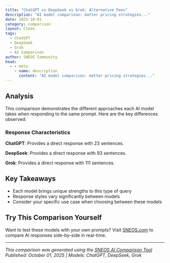 ```yaml
---
title: "ChatGPT vs DeepSeek vs Grok: Alternative Fees"
description: "AI model comparison: matter pricing strategies..."
date: 2025-10-01
category: comparison
layout: Clean
tags:
  - ChatGPT
  - DeepSeek
  - Grok
  - AI Comparison
author: SNEOS Community
head:
  - - meta
    - name: description
      content: "AI model comparison: matter pricing strategies..."
---
```


<ChatComparison
  title="ChatGPT vs DeepSeek vs Grok: Alternative Fees"
  prompt="matter pricing strategies"
  :responses='{
    "ChatGPT": "Matter pricing strategies refer to the various approaches that businesses use to price their products or services to maximize profitability, compete effectively, and meet market demands. Here are some common pricing strategies:\n\n1. **Cost-Plus Pricing:**  \n   Adding a standard markup to the cost of the product to ensure a profit margin.\n\n2. **Competitive Pricing:**  \n   Setting prices based on competitors\u2019 pricing, either matching or undercutting to attract customers.\n\n3. **Value-Based Pricing:**  \n   Pricing based on the perceived value to the customer rather than on the cost.\n\n4. **Penetration Pricing:**  \n   Setting a low price initially to attract customers and gain market share, then gradually increasing the price.\n\n5. **Skimming Pricing:**  \n   Setting a high price initially to target customers willing to pay more, then lowering the price over time.\n\n6. **Psychological Pricing:**  \n   Using pricing tactics that have a psychological impact, such as $9.99 instead of $10, to encourage purchases.\n\n7. **Bundle Pricing:**  \n   Offering a set of products or services together at a lower price than if purchased separately.\n\n8. **Dynamic Pricing:**  \n   Changing prices based on demand, competitor prices, or other external factors in real time.\n\n9. **Premium Pricing:**  \n   Setting prices high to reflect exclusivity, quality, or luxury status.\n\n10. **Geographical Pricing:**  \n    Adjusting prices based on geographical location due to varying costs or market conditions.\n\nIf you meant a specific context by \u0022matter pricing strategies\u0022 (such as legal matter pricing in law firms or a particular industry), please clarify!",
    "DeepSeek": "Of course. \u0022Matter pricing strategies\u0022 refers to the various methods and models a company uses to set the price for its products or services. Choosing the right strategy is critical, as it directly impacts revenue, profitability, brand positioning, and market share.\n\nHere is a comprehensive breakdown of common and effective pricing strategies, categorized for clarity.\n\n---\n\n### 1. Cost-Based Pricing Strategies\nThese strategies focus on the company\u0027s internal costs as the primary factor.\n\n*   **Cost-Plus Pricing:** The simplest method. A fixed percentage (the \u0022markup\u0022) is added to the unit cost of a product.\n    *   **Formula:** \u0060Price = Unit Cost \u002B (Markup % \u00D7 Unit Cost)\u0060\n    *   **Example:** A retailer buys a shirt for $20 and uses a 50% markup. The selling price is $20 \u002B ($20 \u00D7 0.50) = $30.\n    *   **Pros:** Simple, ensures costs are covered, predictable profit.\n    *   **Cons:** Ignores competition and customer perceived value.\n\n*   **Target Profit Pricing:** Sets a price to achieve a specific target return on investment (ROI).\n    *   **Formula:** \u0060Price = Unit Cost \u002B (Desired ROI \u00D7 Investment) / Unit Sales\u0060\n    *   **Example:** A company invests $1 million to develop a product, wants a 20% ROI, and expects to sell 50,000 units with a $10 unit cost. Price = $10 \u002B (0.20 \u00D7 $1,000,000) / 50,000 = $14.\n    *   **Pros:** Focuses on profitability goals.\n    *   **Cons:** Relies on accurate sales volume forecasts.\n\n---\n\n### 2. Value-Based Pricing Strategies\nThese strategies set prices primarily on the customer\u0027s perceived value of the product or service.\n\n*   **Value-Based Pricing:** The price is set based on how much the customer believes a product is worth, often for unique or highly differentiated products.\n    *   **Example:** Apple iPhones, designer fashion, specialized SaaS software. A project management tool might charge $50/user/month because it saves companies an average of $100/user/month in efficiency gains.\n    *   **Pros:** Maximizes profit potential, aligns price with customer willingness to pay, strengthens brand value.\n    *   **Cons:** Difficult to quantify perceived value, requires deep customer understanding.\n\n*   **Perceived Value Pricing:** Similar to value-based, but more focused on the psychological and emotional factors influencing a customer\u0027s perception.\n    *   **Example:** A celebrity-endorsed perfume, a luxury hotel experience, organic food.\n\n---\n\n### 3. Competition-Based Pricing Strategies\nThese strategies set prices based on what competitors are charging.\n\n*   **Competitive Pricing:** Setting a price at or near the price of competitors. Common in markets with similar commodities (e.g., gasoline, basic groceries).\n    *   **Pros:** Simple, safe in a stable market.\n    *   **Cons:** Can lead to price wars, ignores your own cost structure.\n\n*   **Price Leadership:** One dominant firm in an industry sets the price, and other, smaller competitors follow.\n    *   **Example:** Amazon in e-commerce often dictates pricing expectations that other retailers feel compelled to match.\n\n*   **Going-Rate Pricing:** Charging the \u0022going rate\u0022 or the current average price in the market.\n    *   **Example:** Consultants, freelance developers.\n\n---\n\n### 4. Customer-Focused Pricing Strategies\nThese strategies are designed to appeal directly to customer psychology and behavior.\n\n*   **Penetration Pricing:** Setting a very low initial price to quickly gain market share and attract a large number of customers. The price is often raised later.\n    *   **Example:** Streaming services like Netflix or Disney\u002B when they launch in a new country.\n    *   **Pros:** Rapid customer acquisition, discourages competition.\n    *   **Cons:** Low initial profit, risk of alienating early adopters if price rises too much.\n\n*   **Skimming Pricing:** Setting a high initial price for a new, innovative product to maximize revenue from early adopters, then gradually lowering it over time.\n    *   **Example:** New technology like 4K TVs, video game consoles, and smartphones.\n    *   **Pros:** Maximizes early profits, helps recoup R\u0026D costs.\n    *   **Cons:** Attracts competition, limited market size at the high price.\n\n*   **Psychological Pricing:** Setting prices that have a psychological impact.\n    *   **Charm Pricing:** Pricing just below a round number (e.g., $9.99 instead of $10.00). The left-digit effect makes it seem significantly cheaper.\n    *   **Prestige Pricing:** Setting a high, round-number price to reinforce quality and exclusivity (e.g., $100 instead of $99.99).\n\n*   **Bundle Pricing:** Selling multiple products or services together at a lower price than if they were purchased individually.\n    *   **Example:** Fast-food \u0022value meals,\u0022 software suites like Adobe Creative Cloud, cable TV packages.\n    *   **Pros:** Increases average transaction value, can help sell less popular items.\n    *   **Cons:** Can reduce perceived value of individual items.\n\n*   **Freemium Pricing:** Offering a basic version of a product or service for free, while charging for advanced features, functionality, or capacity.\n    *   **Example:** Spotify (free with ads, paid without), Dropbox (free limited storage, paid for more), LinkedIn (free basic, paid Premium).\n    *   **Pros:** Low barrier to entry, builds a large user base, effective for upselling.\n    *   **Cons:** Must carefully balance free vs. paid features; requires a large volume of users to be profitable.\n\n---\n\n### 5. Dynamic Pricing Strategies\nPrices are flexibly adjusted in real-time based on market demand, time, or customer segment.\n\n*   **Time-Based Pricing:** Changing price based on time of day, day of the week, or season.\n    *   **Example:** Surge pricing on Uber/Lyft, airline tickets, electricity rates, hotel rooms during peak season.\n    *   **Pros:** Maximizes revenue during high demand, manages capacity.\n    *   **Cons:** Can frustrate customers perceived as \u0022unfair.\u0022\n\n*   **Auction-Based Pricing:** The price is determined by competitive bidding.\n    *   **Example:** eBay, Google Ads auctions, Sotheby\u0027s.\n\n---\n\n### How to Choose the Right Pricing Strategy\n\nThere is no one-size-fits-all solution. The best strategy depends on a combination of factors:\n\n1.  **Your Costs:** Know your break-even point.\n2.  **Customer Perceived Value:** How much is your solution worth to your target customer?\n3.  **Your Business Objectives:** Are you aiming for market share, profit maximization, or clearing inventory?\n4.  **Target Market \u0026 Customer Segments:** What is their price sensitivity?\n5.  **Competitive Landscape:** How are your competitors priced, and how differentiated is your offering?\n6.  **Product Lifecycle Stage:** New products may suit skimming or penetration, while mature products may need value-based or competitive pricing.\n\nThe most successful companies often use a hybrid approach, combining elements from several strategies to create a sophisticated and effective pricing model.",
    "Grok": "I believe you meant to ask about \u0022market pricing strategies\u0022 or pricing strategies in general. If you\u0027re referring to something else, please clarify. I\u0027ll assume you\u0027re asking about pricing strategies for products or services in a market context and provide an overview of common pricing strategies used by businesses.\n\nPricing strategies are methods companies use to set the prices of their products or services to maximize profits, attract customers, or achieve other business objectives. The right pricing strategy depends on factors like target market, competition, product lifecycle, and business goals. Below are some common pricing strategies:\n\n---\n\n### 1. **Cost-Plus Pricing**\n   - **Definition**: Setting the price by adding a markup (profit margin) to the cost of producing the product or service.\n   - **How It Works**: Calculate the total cost (fixed and variable costs) and add a percentage or fixed amount as profit.\n   - **Advantages**:\n     - Simple to implement.\n     - Ensures all costs are covered.\n   - **Disadvantages**:\n     - Ignores market demand and competitor pricing.\n     - May result in overpricing or underpricing.\n   - **Best For**: Industries with stable costs and less competition, like construction or manufacturing.\n\n   **Example**: A product costs $10 to make, and the company adds a 50% markup, so the price is $15.\n\n---\n\n### 2. **Value-Based Pricing**\n   - **Definition**: Setting the price based on the perceived value to the customer rather than the cost.\n   - **How It Works**: Research customer willingness to pay and price the product accordingly.\n   - **Advantages**:\n     - Maximizes profits by capturing the value customers place on the product.\n     - Focuses on customer needs.\n   - **Disadvantages**:\n     - Requires in-depth market research.\n     - Can be subjective and harder to quantify.\n   - **Best For**: Premium or unique products, such as luxury goods or innovative technology.\n\n   **Example**: A software company charges $500 for a tool because customers believe it saves them $2,000 in time and resources.\n\n---\n\n### 3. **Competitive Pricing**\n   - **Definition**: Setting prices based on what competitors charge for similar products or services.\n   - **How It Works**: Analyze competitors\u2019 prices and set yours slightly lower, higher, or at the same level, depending on positioning.\n   - **Advantages**:\n     - Helps stay competitive in the market.\n     - Simple to implement with market data.\n   - **Disadvantages**:\n     - May lead to price wars, reducing profitability.\n     - Ignores unique value propositions.\n   - **Best For**: Highly competitive markets with similar products, like retail or e-commerce.\n\n   **Example**: A store prices a TV at $299 because competitors sell similar models for $300.\n\n---\n\n### 4. **Penetration Pricing**\n   - **Definition**: Setting a low initial price to attract customers and gain market share, with plans to raise prices later.\n   - **How It Works**: Launch a product at a low price to encourage trial and build a customer base.\n   - **Advantages**:\n     - Quickly attracts customers.\n     - Builds brand awareness and loyalty.\n   - **Disadvantages**:\n     - Low profit margins initially.\n     - Risk of customers perceiving the product as low-quality.\n   - **Best For**: New products or businesses entering a competitive market.\n\n   **Example**: A streaming service offers a $1/month subscription for the first year to gain subscribers, then increases to $10/month.\n\n---\n\n### 5. **Skimming Pricing**\n   - **Definition**: Setting a high initial price to maximize profits from early adopters, then lowering it over time.\n   - **How It Works**: Target customers willing to pay a premium for a new or exclusive product, then reduce the price to attract a broader audience.\n   - **Advantages**:\n     - High initial profits.\n     - Positions the product as premium.\n   - **Disadvantages**:\n     - Limited initial market size.\n     - May alienate price-sensitive customers.\n   - **Best For**: Innovative or high-tech products with little competition, like new smartphones or gadgets.\n\n   **Example**: A new gaming console launches at $700 to target enthusiasts, then drops to $400 after a few months.\n\n---\n\n### 6. **Psychological Pricing**\n   - **Definition**: Setting prices to influence customer perceptions and encourage purchases based on emotional responses.\n   - **How It Works**: Use pricing tactics like $9.99 instead of $10 to make the price seem lower.\n   - **Advantages**:\n     - Increases perceived affordability.\n     - Boosts sales through emotional triggers.\n   - **Disadvantages**:\n     - Can seem manipulative if overused.\n     - May not work for luxury goods.\n   - **Best For**: Retail, e-commerce, and consumer goods.\n\n   **Example**: Pricing a product at $19.99 instead of $20 to make it appear cheaper.\n\n---\n\n### 7. **Bundle Pricing**\n   - **Definition**: Offering multiple products or services together at a lower price than if purchased individually.\n   - **How It Works**: Combine related items into a package deal to encourage larger purchases.\n   - **Advantages**:\n     - Increases perceived value.\n     - Encourages sales of slower-moving items.\n   - **Disadvantages**:\n     - May reduce profit margins.\n     - Customers may not want all items in the bundle.\n   - **Best For**: Retail, telecom, and subscription services.\n\n   **Example**: A cable company offers TV, internet, and phone services for $99/month instead of $120 if bought separately.\n\n---\n\n### 8. **Dynamic Pricing**\n   - **Definition**: Adjusting prices in real-time based on demand, supply, customer behavior, or other factors.\n   - **How It Works**: Use algorithms to change prices frequently, often seen in online platforms.\n   - **Advantages**:\n     - Maximizes revenue by adapting to market conditions.\n     - Targets price-sensitive customers.\n   - **Disadvantages**:\n     - Can frustrate customers if prices fluctuate too much.\n     - Requires advanced technology and data analysis.\n   - **Best For**: Airlines, ride-sharing apps, and e-commerce.\n\n   **Example**: An airline increases ticket prices as seats fill up or during peak travel seasons.\n\n---\n\n### 9. **Freemium Pricing**\n   - **Definition**: Offering a basic product or service for free while charging for premium features or upgrades.\n   - **How It Works**: Attract users with a free version, then upsell paid plans with additional benefits.\n   - **Advantages**:\n     - Lowers entry barrier for customers.\n     - Builds a large user base quickly.\n   - **Disadvantages**:\n     - Many users may never upgrade to paid plans.\n     - High cost to support free users.\n   - **Best For**: Software, apps, and digital services.\n\n   **Example**: A mobile game is free to download but charges for in-game purchases or ad removal.\n\n---\n\n### 10. **Premium Pricing**\n   - **Definition**: Setting a high price to position a product or service as exclusive or superior.\n   - **How It Works**: Use price as a signal of quality or status to attract high-end customers.\n   - **Advantages**:\n     - Enhances brand image.\n     - Higher profit margins.\n   - **Disadvantages**:\n     - Limited customer base.\n     - Must justify the price with quality or branding.\n   - **Best For**: Luxury goods, fashion, and niche markets.\n\n   **Example**: A luxury watch brand prices its products at $5,000 to emphasize exclusivity.\n\n---\n\n### Factors to Consider When Choosing a Pricing Strategy\n1. **Target Market**: Understand your customers\u2019 willingness to pay and sensitivity to price.\n2. **Competition**: Analyze how competitors price similar products and position yourself accordingly.\n3. **Product Lifecycle**: Adjust pricing based on whether the product is new, mature, or declining.\n4. **Costs**: Ensure the price covers costs and supports profitability.\n5. **Brand Positioning**: Align pricing with how you want your brand to be perceived (affordable, premium, etc.).\n6. **Market Conditions**: Consider economic factors, demand trends, and seasonality.\n\n---\n\nIf you meant something else by \u0022matter pricing strategies,\u0022 such as a specific industry or topic, please provide more context, and I\u2019ll tailor the response accordingly!"
  }'
  published-date="23:53"
/>

## Analysis

This comparison demonstrates the different approaches each AI model takes when responding to the same prompt. Here are the key differences observed:

### Response Characteristics

**ChatGPT**: Provides a direct response with 23 sentences. 

**DeepSeek**: Provides a direct response with 93 sentences. 

**Grok**: Provides a direct response with 111 sentences. 

## Key Takeaways

- Each model brings unique strengths to this type of query
- Response styles vary significantly between models
- Consider your specific use case when choosing between these models

## Try This Comparison Yourself

Want to test these models with your own prompts? Visit [SNEOS.com](https://sneos.com) to compare AI responses side-by-side in real-time.

---

*This comparison was generated using the [SNEOS AI Comparison Tool](https://sneos.com)*
*Published: October 01, 2025 | Models: ChatGPT, DeepSeek, Grok*
